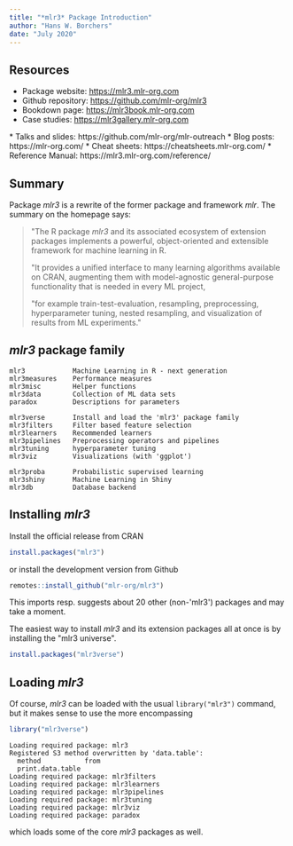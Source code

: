 ```yaml
---
title: "*mlr3* Package Introduction"
author: "Hans W. Borchers"
date: "July 2020"
---
```



## Resources

* Package website: https://mlr3.mlr-org.com
* Github repository: https://github.com/mlr-org/mlr3
* Bookdown page: https://mlr3book.mlr-org.com
* Case studies: https://mlr3gallery.mlr-org.com
<p></p>
* Talks and slides: https://github.com/mlr-org/mlr-outreach
* Blog posts: https://mlr-org.com/
* Cheat sheets: https://cheatsheets.mlr-org.com/
* Reference Manual: https://mlr3.mlr-org.com/reference/


## Summary

Package *mlr3* is a rewrite of the former package and framework *mlr*. The summary on the homepage says:

> "The R package *mlr3* and its associated ecosystem of extension packages implements a powerful, object-oriented and extensible framework for machine learning in R.
> 
> "It provides a unified interface to many learning algorithms available on CRAN, augmenting them with model-agnostic general-purpose functionality that is needed in every ML project,
> 
> "for example train-test-evaluation, resampling, preprocessing, hyperparameter tuning, nested resampling, and visualization of results from ML experiments."


## *mlr3* package family

    mlr3            Machine Learning in R - next generation
    mlr3measures    Performance measures
    mlr3misc        Helper functions
    mlr3data        Collection of ML data sets
    paradox         Descriptions for parameters

    mlr3verse       Install and load the 'mlr3' package family
    mlr3filters     Filter based feature selection
    mlr3learners    Recommended learners
    mlr3pipelines   Preprocessing operators and pipelines
    mlr3tuning      hyperparameter tuning
    mlr3viz         Visualizations (with 'ggplot')

    mlr3proba       Probabilistic supervised learning
    mlr3shiny       Machine Learning in Shiny
    mlr3db          Database backend


## Installing *mlr3*

Install the official release from CRAN
```r
install.packages("mlr3")
```
or install the development version from Github
```r
remotes::install_github("mlr-org/mlr3")
```
This imports resp. suggests about 20 other (non-'mlr3') packages and may take a moment.

The easiest way to install *mlr3* and its extension packages all at once is by installing the "mlr3 universe".

```r
install.packages("mlr3verse")
```


## Loading *mlr3*

Of course, *mlr3* can be loaded with the usual `library("mlr3")` command, but it makes sense to use the more encompassing
```r
library("mlr3verse")
```
```
Loading required package: mlr3
Registered S3 method overwritten by 'data.table':
  method           from
  print.data.table     
Loading required package: mlr3filters
Loading required package: mlr3learners
Loading required package: mlr3pipelines
Loading required package: mlr3tuning
Loading required package: mlr3viz
Loading required package: paradox
```
which loads some of the core *mlr3* packages as well.
